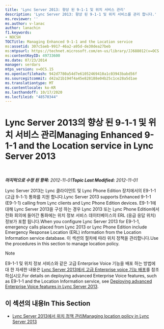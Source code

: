 ```yaml
---
title: 'Lync Server 2013: 향상 된 9-1-1 및 위치 서비스 관리'
description: 'Lync Server 2013: 향상 된 9-1-1 및 위치 서비스를 관리 합니다.'
ms.reviewer: ''
ms.author: v-lanac
author: lanachin
f1.keywords:
- NOCSH
TOCTitle: Managing Enhanced 9-1-1 and the Location service
ms:assetid: 307c5aeb-9917-46a2-a95d-de30dea27beb
ms:mtpsurl: https://technet.microsoft.com/en-us/library/JJ688012(v=OCS.15)
ms:contentKeyID: 49733600
ms.date: 07/23/2014
manager: serdars
mtps_version: v=OCS.15
ms.openlocfilehash: 942d7780a54d7e61052469410a1c03943babd56f
ms.sourcegitcommit: d42a21b194f4a45e828188e04b25c1ce28a5d1ae
ms.translationtype: MT
ms.contentlocale: ko-KR
ms.lasthandoff: 10/17/2020
ms.locfileid: "48570344"
---
```

# <a name="managing-enhanced-9-1-1-and-the-location-service-in-lync-server-2013"></a><span data-ttu-id="c2043-103">Lync Server 2013의 향상 된 9-1-1 및 위치 서비스 관리</span><span class="sxs-lookup"><span data-stu-id="c2043-103">Managing Enhanced 9-1-1 and the Location service in Lync Server 2013</span></span>

<div data-xmlns="http://www.w3.org/1999/xhtml">

<div class="topic" data-xmlns="http://www.w3.org/1999/xhtml" data-msxsl="urn:schemas-microsoft-com:xslt" data-cs="https://msdn.microsoft.com/">

<div data-asp="https://msdn2.microsoft.com/asp">



</div>

<div id="mainSection">

<div id="mainBody">

<span> </span>

<span data-ttu-id="c2043-104">_**마지막으로 수정 된 항목:** 2012-11-01_</span><span class="sxs-lookup"><span data-stu-id="c2043-104">_**Topic Last Modified:** 2012-11-01_</span></span>

<span data-ttu-id="c2043-105">Lync Server 2013는 Lync 클라이언트 및 Lync Phone Edition 장치에서의 E9-1-1 (고급 9-1-1) 통화를 지원 합니다.</span><span class="sxs-lookup"><span data-stu-id="c2043-105">Lync Server 2013 supports Enhanced 9-1-1 (E9-1-1) calling from Lync clients and Lync Phone Edition devices.</span></span> <span data-ttu-id="c2043-106">E9-1-1에 대해 Lync Server 2013을 구성 하는 경우 Lync 2013 또는 Lync Phone Edition에서 전화 회의에 들어간 통화에는 위치 정보 서비스 데이터베이스의 ERL (응급 응답 위치) 정보가 포함 됩니다.</span><span class="sxs-lookup"><span data-stu-id="c2043-106">When you configure Lync Server 2013 for E9-1-1, emergency calls placed from Lync 2013 or Lync Phone Edition include Emergency Response Location (ERL) information from the Location Information service database.</span></span> <span data-ttu-id="c2043-107">이 섹션의 절차에 따라 위치 정책을 관리합니다.</span><span class="sxs-lookup"><span data-stu-id="c2043-107">Use the procedures in this section to manage location policy.</span></span>

<div>


> [!NOTE]  
> <span data-ttu-id="c2043-108">E9-1-1 및 위치 정보 서비스와 같은 고급 Enterprise Voice 기능을 배포 하는 방법에 대 한 자세한 내용은 <A href="lync-server-2013-deploying-advanced-enterprise-voice-features.md">Lync Server 2013에서 고급 Enterprise voice 기능 배포</A>를 참조 하십시오.</span><span class="sxs-lookup"><span data-stu-id="c2043-108">For details on deploying advanced Enterprise Voice features, such as E9-1-1 and the Location Information service, see <A href="lync-server-2013-deploying-advanced-enterprise-voice-features.md">Deploying advanced Enterprise Voice features in Lync Server 2013</A>.</span></span>



</div>

<div>

## <a name="in-this-section"></a><span data-ttu-id="c2043-109">이 섹션의 내용</span><span class="sxs-lookup"><span data-stu-id="c2043-109">In This Section</span></span>

  - [<span data-ttu-id="c2043-110">Lync Server 2013에서 위치 정책 관리</span><span class="sxs-lookup"><span data-stu-id="c2043-110">Managing location policy in Lync Server 2013</span></span>](lync-server-2013-managing-location-policy.md)

</div>

</div>

<span> </span>

</div>

</div>

</div>

